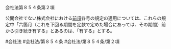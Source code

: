 会社法第８５４条第２項

公開会社でない株式会社における[前項](会社法＿＿＿＿第８５４条第１項)各号の規定の適用については、これらの規定中「六箇月（これを下回る期間を定款で定めた場合にあっては、その期間）前から引き続き有する」とあるのは、「有する」とする。

#会社法
#会社法/第８５４条
#会社法/第８５４条/第２項
